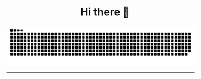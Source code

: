 
<div id="user-content-toc">
  <ul align="center">
    <summary><h1>Hi there 👋</h1></summary>
  </ul>
</div>

<picture>
  <source media="(prefers-color-scheme: dark)" srcset="https://raw.githubusercontent.com/AsTiI/AsTiI/output/github-contribution-grid-snake-dark.svg">
  <source media="(prefers-color-scheme: light)" srcset="https://raw.githubusercontent.com/AsTiI/AsTiI/output/github-contribution-grid-snake.svg">
  <img src="https://raw.githubusercontent.com/AsTiI/AsTiI/output/github-contribution-grid-snake.svg">
</picture>
<hr>
